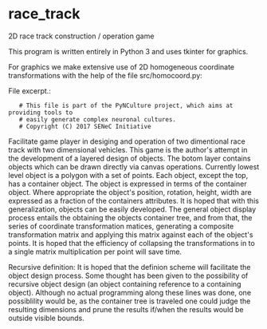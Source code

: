 # race_track
2D race track construction / operation game

This program is written entirely in Python 3 and uses tkinter for graphics.

For graphics we make extensive use of 2D homogeneous coordinate transformations with the help of the file src/homocoord.py:

File excerpt.:
```
   # This file is part of the PyNCulture project, which aims at providing tools to
   # easily generate complex neuronal cultures.  
   # Copyright (C) 2017 SENeC Initiative
```

Facilitate game player in desiging and operation of two dimentional race track with two dimensional vehicles.
This game is the author's attempt in the development of a layered design of objects.  The botom layer contains objects which can be drawn directly via canvas operations.  Currently lowest level object is a polygon with a set of points.  Each object, except the top, has a container object.  The object is expressed in terms of the container object.  Where appropriate the object's position, rotation, height, width are expressed as a fraction of the containers attributes.  It is hoped that with this generalization, objects can be easily developed.  The general object display process entails the obtaining the objects container tree, and from that, the series of coordinate transformation matices, generating a composite transformation matrix and applying this matrix against each of the object's points.  It is hoped that the efficiency of collapsing the transformations in to a single matrix multiplication per point will save time.

Recursive definition:
It is hoped that the definion scheme will facilitate the object design process.  Some thought has been given to the possibility of recursive object design (an object containing reference to a containing object).  Although no actual programming along these lines was done, one possiblility would be, as the container tree is traveled one could judge the resulting dimensions and prune the results if/when the results would be outside visible bounds.
